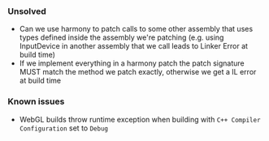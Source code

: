 
### Unsolved
- Can we use harmony to patch calls to some other assembly that uses types defined inside the assembly we're patching (e.g. using InputDevice in another assembly that we call leads to Linker Error at build time)
- If we implement everything in a harmony patch the patch signature MUST match the method we patch exactly, otherwise we get a IL error at build time


### Known issues

- WebGL builds throw runtime exception when building with ``C++ Compiler Configuration`` set to ``Debug``